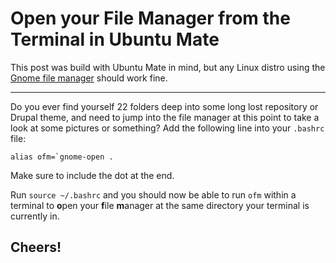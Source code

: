 # Open your File Manager from the Terminal in Ubuntu Mate
This post was build with Ubuntu Mate in mind, but any Linux distro using the [Gnome file manager](https://en.wikipedia.org/wiki/GNOME_Files) should work fine.

---

Do you ever find yourself 22 folders deep into some long lost repository or Drupal theme, and need to jump into the file manager at this point to take a look at some pictures or something? Add the following line into your `.bashrc` file:

	alias ofm=`gnome-open .

Make sure to include the dot at the end.

Run `source ~/.bashrc` and you should now be able to run `ofm` within a terminal to **o**pen your **f**ile **m**anager at the same directory your terminal is currently in.

## Cheers!